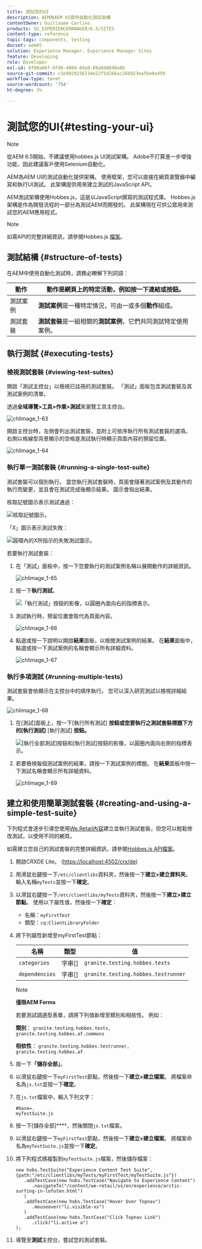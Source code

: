 ```yaml
---
title: 測試您的UI
description: AEM為AEM UI提供自動化測試架構
contentOwner: Guillaume Carlino
products: SG_EXPERIENCEMANAGER/6.5/SITES
content-type: reference
topic-tags: components, testing
docset: aem65
solution: Experience Manager, Experience Manager Sites
feature: Developing
role: Developer
exl-id: 8f00a86f-0fd0-480d-84a9-89a948840a0b
source-git-commit: c3e9029236734e22f5d266ac26b923eafbe0a459
workflow-type: tm+mt
source-wordcount: '754'
ht-degree: 3%

---
```


# 測試您的UI{#testing-your-ui}

>[!NOTE]
>
>從AEM 6.5開始，不建議使用hobbes.js UI測試架構。 Adobe不打算進一步增強功能，因此建議客戶使用Selenium自動化。
>

AEM為AEM UI的測試自動化提供架構。 使用框架，您可以直接在網頁瀏覽器中編寫和執行UI測試。 此架構提供用來建立測試的JavaScript API。

AEM測試架構使用Hobbes.js，這是以JavaScript撰寫的測試程式庫。 Hobbes.js架構是作為開發流程的一部分為測試AEM而開發的。 此架構現在可供公眾用來測試您的AEM應用程式。

>[!NOTE]
>
>如需API的完整詳細資訊，請參閱Hobbes.js [檔案](https://developer.adobe.com/experience-manager/reference-materials/6-5/test-api/index.html)。

## 測試結構 {#structure-of-tests}

在AEM中使用自動化測試時，請務必瞭解下列詞語：

| 動作 | **動作**&#x200B;是網頁上的特定活動，例如按一下連結或按鈕。 |
|---|---|
| 測試案例 | **測試案例**&#x200B;是一種特定情況，可由一或多個&#x200B;**動作**&#x200B;組成。 |
| 測試套裝 | **測試套裝**&#x200B;是一組相關的&#x200B;**測試案例**，它們共同測試特定使用案例。 |

## 執行測試 {#executing-tests}

### 檢視測試套裝 {#viewing-test-suites}

開啟「測試主控台」以檢視已註冊的測試套裝。 「測試」面板包含測試套裝及其測試案例的清單。

透過&#x200B;**全域導覽>工具>作業>測試**&#x200B;來瀏覽工具主控台。

![chlimage_1-63](assets/chlimage_1-63.png)

開啟主控台時，左側會列出測試套裝，並附上可依序執行所有測試套裝的選項。 右側以格線型背景顯示的空格是測試執行時顯示頁面內容的預留位置。

![chlimage_1-64](assets/chlimage_1-64.png)

### 執行單一測試套裝 {#running-a-single-test-suite}

測試套裝可以個別執行。 當您執行測試套裝時，頁面會隨著測試案例及其動作的執行而變更，並且會在測試完成後顯示結果。 圖示會指出結果。

核取記號圖示表示測試通過：

![核取記號圖示。](do-not-localize/chlimage_1-2.png)

「X」圖示表示測試失敗：

![圓環內的X所指示的失敗測試圖示。](do-not-localize/chlimage_1-3.png)

若要執行測試套裝：

1. 在「測試」面板中，按一下您要執行的測試案例名稱以展開動作的詳細資訊。

   ![chlimage_1-65](assets/chlimage_1-65.png)

1. 按一下&#x200B;**執行測試**。

   ![「執行測試」按鈕的影像，以圓圈內面向右的指標表示。](do-not-localize/chlimage_1-4.png)

1. 測試執行時，預留位置會取代為頁面內容。

   ![chlimage_1-66](assets/chlimage_1-66.png)

1. 點選或按一下說明以開啟&#x200B;**結果**&#x200B;面板，以檢閱測試案例的結果。 在&#x200B;**結果**&#x200B;面板中，點選或按一下測試案例的名稱會顯示所有詳細資料。

   ![chlimage_1-67](assets/chlimage_1-67.png)

### 執行多項測試 {#running-multiple-tests}

測試套裝會依顯示在主控台中的順序執行。 您可以深入研究測試以檢視詳細結果。

![chlimage_1-68](assets/chlimage_1-68.png)

1. 在[測試]面板上，按一下[執行所有測試] **按鈕或您要執行之測試套裝標題下方的[執行測試]** [執行測試] **按鈕。**

   ![[執行全部測試]按鈕和[執行測試]按鈕的影像，以圓圈內面向右側的指標表示。](do-not-localize/chlimage_1-5.png)

1. 若要檢視每個測試案例的結果，請按一下測試案例的標題。 在&#x200B;**結果**&#x200B;面板中按一下測試名稱會顯示所有詳細資料。

   ![chlimage_1-69](assets/chlimage_1-69.png)

## 建立和使用簡單測試套裝 {#creating-and-using-a-simple-test-suite}

下列程式會逐步引導您使用[We.Retail內容](/help/sites-developing/we-retail.md)建立並執行測試套裝，但您可以輕鬆修改測試，以使用不同的網頁。

如需建立您自己的測試套裝的完整詳細資訊，請參閱[Hobbes.js API檔案](https://developer.adobe.com/experience-manager/reference-materials/6-5/test-api/index.html)。

1. 開啟CRXDE Lite。 ([https://localhost:4502/crx/de](https://localhost:4502/crx/de))
1. 用滑鼠右鍵按一下`/etc/clientlibs`資料夾，然後按一下&#x200B;**建立>建立資料夾**。 輸入名稱`myTests`並按一下&#x200B;**確定**。
1. 以滑鼠右鍵按一下`/etc/clientlibs/myTests`資料夾，然後按一下&#x200B;**建立>建立節點**。 使用以下屬性值，然後按一下&#x200B;**確定**：

   * 名稱：`myFirstTest`
   * 類型：`cq:ClientLibraryFolder`

1. 將下列屬性新增至myFirstTest節點：

   | 名稱 | 類型 | 值 |
   |---|---|---|
   | `categories` | 字串[] | `granite.testing.hobbes.tests` |
   | `dependencies` | 字串[] | `granite.testing.hobbes.testrunner` |

   >[!NOTE]
   >
   >**僅限AEM Forms**
   >
   >
   >若要測試調適型表單，請將下列值新增至類別和相依性。 例如：
   >
   >
   >**類別**： `granite.testing.hobbes.tests, granite.testing.hobbes.af.commons`
   >
   >
   >**相依性**： `granite.testing.hobbes.testrunner, granite.testing.hobbes.af`

1. 按一下&#x200B;**「儲存全部」**。
1. 以滑鼠右鍵按一下`myFirstTest`節點，然後按一下&#x200B;**建立>建立檔案**。 將檔案命名為`js.txt`並按一下&#x200B;**確定**。
1. 在`js.txt`檔案中，輸入下列文字：

   ```
   #base=.
   myTestSuite.js
   ```

1. 按一下[儲存全部]****，然後關閉`js.txt`檔案。
1. 以滑鼠右鍵按一下`myFirstTest`節點，然後按一下&#x200B;**建立>建立檔案**。 將檔案命名為`myTestSuite.js`並按一下&#x200B;**確定**。
1. 將下列程式碼複製到`myTestSuite.js`檔案，然後儲存檔案：

   ```
   new hobs.TestSuite("Experience Content Test Suite", {path:"/etc/clientlibs/myTests/myFirstTest/myTestSuite.js"})
      .addTestCase(new hobs.TestCase("Navigate to Experience Content")
         .navigateTo("/content/we-retail/us/en/experience/arctic-surfing-in-lofoten.html")
      )
      .addTestCase(new hobs.TestCase("Hover Over Topnav")
         .mouseover("li.visible-xs")
      )
      .addTestCase(new hobs.TestCase("Click Topnav Link")
         .click("li.active a")
   );
   ```

1. 導覽至&#x200B;**測試**&#x200B;主控台，嘗試您的測試套裝。
